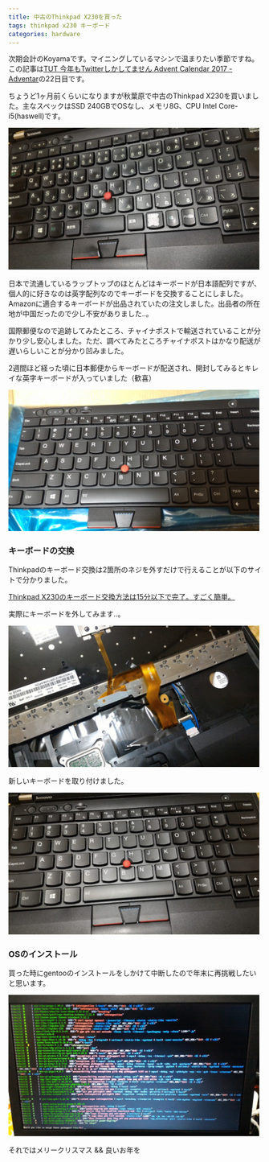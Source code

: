 ```yaml
---
title: 中古のThinkpad X230を買った
tags: thinkpad x230 キーボード
categories: hardware
---
```


次期会計のKoyamaです。マイニングしているマシンで温まりたい季節ですね。この記事は[TUT 今年もTwitterしかしてません Advent Calendar 2017 - Adventar](https://adventar.org/calendars/2266#list-2017-12-22)の22日目です。

ちょうど1ヶ月前くらいになりますが秋葉原で中古のThinkpad X230を買いました。主なスペックはSSD 240GBでOSなし、メモリ8G、CPU Intel Core-i5(haswell)です。

<img src="/images/x230-keyboard/before-jis.jpg" width="500">

日本で流通しているラップトップのほとんどはキーボードが日本語配列ですが、個人的に好きなのは英字配列なのでキーボードを交換することにしました。Amazonに適合するキーボードが出品されていたの注文しました。出品者の所在地が中国だったので少し不安がありました..。

国際郵便なので追跡してみたところ、チャイナポストで輸送されていることが分かり少し安心しました。ただ、調べてみたところチャイナポストはかなり配送が遅いらしいことが分かり凹みました。

2週間ほど経った頃に日本郵便からキーボードが配送され、開封してみるとキレイな英字キーボードが入っていました（歓喜）

<img src="/images/x230-keyboard/before-us.jpg" width="500">

### キーボードの交換

Thinkpadのキーボード交換は2箇所のネジを外すだけで行えることが以下のサイトで分かりました。

[Thinkpad X230のキーボード交換方法は15分以下で完了。すごく簡単。](http://kankdkt.com/thinkpadx230keyboardchange/)

実際にキーボードを外してみます..。

<img src="/images/x230-keyboard/working.jpg" width="500">

新しいキーボードを取り付けました。

<img src="/images/x230-keyboard/after-us.jpg" width="500">

### OSのインストール

買った時にgentooのインストールをしかけて中断したので年末に再挑戦したいと思います。

<img src="/images/x230-keyboard/gentoo.jpg" width="500">

それではメリークリスマス && 良いお年を
